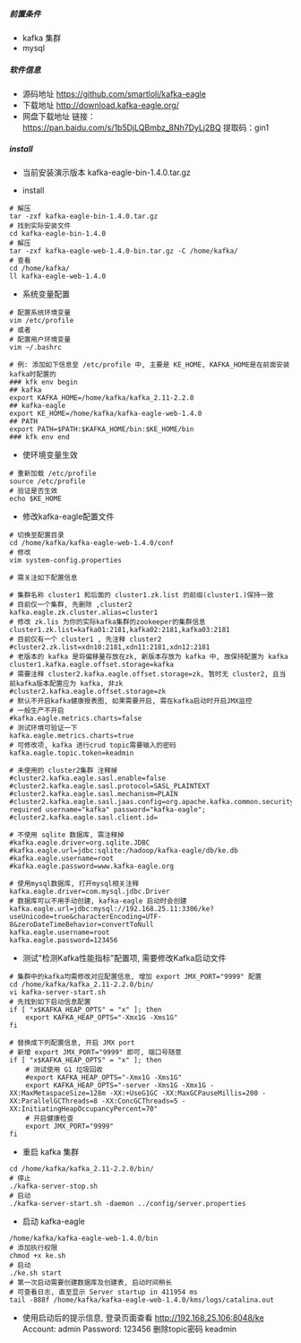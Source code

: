 ##### 前置条件
- kafka 集群
- mysql
##### 软件信息
- 源码地址
https://github.com/smartloli/kafka-eagle
- 下载地址
http://download.kafka-eagle.org/
- 网盘下载地址
链接：https://pan.baidu.com/s/1b5DjLQBmbz_8Nh7DyLj2BQ 
提取码：gin1 

##### install
- 当前安装演示版本
kafka-eagle-bin-1.4.0.tar.gz

- install
```shell
# 解压
tar -zxf kafka-eagle-bin-1.4.0.tar.gz
# 找到实际安装文件
cd kafka-eagle-bin-1.4.0
# 解压
tar -zxf kafka-eagle-web-1.4.0-bin.tar.gz -C /home/kafka/
# 查看
cd /home/kafka/
ll kafka-eagle-web-1.4.0
```

- 系统变量配置
```shell
# 配置系统环境变量
vim /etc/profile
# 或者
# 配置用户环境变量
vim ~/.bashrc
```
```shell
# 例: 添加如下信息至 /etc/profile 中, 主要是 KE_HOME, KAFKA_HOME是在前面安装kafka时配置的
### kfk env begin
## kafka
export KAFKA_HOME=/home/kafka/kafka_2.11-2.2.0
## kafka-eagle
export KE_HOME=/home/kafka/kafka-eagle-web-1.4.0
## PATH
export PATH=$PATH:$KAFKA_HOME/bin:$KE_HOME/bin
### kfk env end
```

- 使环境变量生效
```shell
# 重新加载 /etc/profile
source /etc/profile
# 验证是否生效
echo $KE_HOME
```

- 修改kafka-eagle配置文件
```shell
# 切换至配置目录
cd /home/kafka/kafka-eagle-web-1.4.0/conf
# 修改
vim system-config.properties
```
```shell
# 需关注如下配置信息

# 集群名称 cluster1 和后面的 cluster1.zk.list 的前缀(cluster1.)保持一致
# 目前仅一个集群, 先删除 ,cluster2
kafka.eagle.zk.cluster.alias=cluster1
# 修改 zk.lis 为你的实际kafka集群的zookeeper的集群信息
cluster1.zk.list=kafka01:2181,kafka02:2181,kafka03:2181
# 目前仅有一个 cluster1 , 先注释 cluster2
#cluster2.zk.list=xdn10:2181,xdn11:2181,xdn12:2181
# 老版本的 kafka 是将偏移量存放在zk, 新版本存放为 kafka 中, 故保持配置为 kafka
cluster1.kafka.eagle.offset.storage=kafka
# 需要注释 cluster2.kafka.eagle.offset.storage=zk, 暂时无 cluster2, 且当前kafka版本配置应为 kafka, 非zk
#cluster2.kafka.eagle.offset.storage=zk
# 默认不开启kafka健康报表图, 如果需要开启, 需在kafka启动时开启JMX监控
# 一般生产不开启
#kafka.eagle.metrics.charts=false
# 测试环境可验证一下
kafka.eagle.metrics.charts=true
# 可修改项, kafka 进行crud topic需要输入的密码
kafka.eagle.topic.token=keadmin

# 未使用的 cluster2集群 注释掉
#cluster2.kafka.eagle.sasl.enable=false
#cluster2.kafka.eagle.sasl.protocol=SASL_PLAINTEXT
#cluster2.kafka.eagle.sasl.mechanism=PLAIN
#cluster2.kafka.eagle.sasl.jaas.config=org.apache.kafka.common.security.plain.PlainLoginModule required username="kafka" password="kafka-eagle";
#cluster2.kafka.eagle.sasl.client.id=

# 不使用 sqlite 数据库, 需注释掉
#kafka.eagle.driver=org.sqlite.JDBC
#kafka.eagle.url=jdbc:sqlite:/hadoop/kafka-eagle/db/ke.db
#kafka.eagle.username=root
#kafka.eagle.password=www.kafka-eagle.org

# 使用mysql数据库, 打开mysql相关注释
kafka.eagle.driver=com.mysql.jdbc.Driver
# 数据库可以不用手动创建, kafka-eagle 启动时会创建
kafka.eagle.url=jdbc:mysql://192.168.25.11:3306/ke?useUnicode=true&characterEncoding=UTF-8&zeroDateTimeBehavior=convertToNull
kafka.eagle.username=root
kafka.eagle.password=123456

```

- 测试"检测Kafka性能指标"配置项, 需要修改Kafka启动文件
```shell
# 集群中的kafka均需修改对应配置信息, 增加 export JMX_PORT="9999" 配置
cd /home/kafka/kafka_2.11-2.2.0/bin/
vi kafka-server-start.sh
# 先找到如下启动信息配置
if [ "x$KAFKA_HEAP_OPTS" = "x" ]; then
    export KAFKA_HEAP_OPTS="-Xmx1G -Xms1G"
fi
```
```shell
# 替换成下列配置信息, 开启 JMX port
# 新增 export JMX_PORT="9999" 即可, 端口号随意
if [ "x$KAFKA_HEAP_OPTS" = "x" ]; then
    # 测试使用 G1 垃圾回收
    #export KAFKA_HEAP_OPTS="-Xmx1G -Xms1G"
    export KAFKA_HEAP_OPTS="-server -Xms1G -Xmx1G -XX:MaxMetaspaceSize=128m -XX:+UseG1GC -XX:MaxGCPauseMillis=200 -XX:ParallelGCThreads=8 -XX:ConcGCThreads=5 -XX:InitiatingHeapOccupancyPercent=70"
    # 开启健康检查
    export JMX_PORT="9999"
fi
```

- 重启 kafka 集群
```shell
cd /home/kafka/kafka_2.11-2.2.0/bin/
# 停止
./kafka-server-stop.sh
# 启动
./kafka-server-start.sh -daemon ../config/server.properties
```

- 启动 kafka-eagle
```shell
/home/kafka/kafka-eagle-web-1.4.0/bin
# 添加执行权限
chmod +x ke.sh
# 启动
./ke.sh start
# 第一次启动需要创建数据库及创建表, 启动时间稍长
# 可查看日志, 直至显示 Server startup in 411954 ms
tail -888f /home/kafka/kafka-eagle-web-1.4.0/kms/logs/catalina.out
```

- 使用启动后的提示信息, 登录页面查看
http://192.168.25.106:8048/ke
Account: admin
Password: 123456
删除topic密码
keadmin
